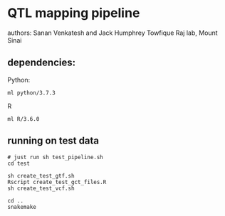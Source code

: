 # QTL mapping pipeline

authors: Sanan Venkatesh and Jack Humphrey
Towfique Raj lab, Mount Sinai


## dependencies:

Python:

`ml python/3.7.3`

R

`ml R/3.6.0`


## running on test data

```
# just run sh test_pipeline.sh
cd test

sh create_test_gtf.sh  
Rscript create_test_gct_files.R  
sh create_test_vcf.sh

cd ..
snakemake
```
